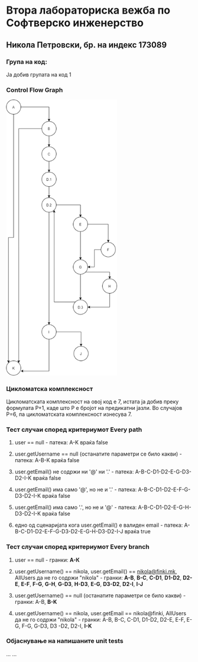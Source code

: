 # Втора лабораториска вежба по Софтверско инженерство
## Никола Петровски, бр. на индекс 173089
### Група на код:
Ја добив групата на код 1

### Control Flow Graph
<img src="Control_Flow_Graph.png" width="300">

### Цикломатска комплексност
Цикломатската комплексност на овој код е 7, истата ја добив преку формулата P+1, каде што P е бројот на предикатни јазли. Во случајoв P=6, па цикломатската комплексност изнесува 7.

### Тест случаи според критериумот Every path
1. user == null - патека: A-K враќа false

2. user.getUsername == null (останатите параметри се било какви) - патека: A-B-K враќа false

3. user.getEmail() не содржи ни '@' ни '.' - патека: A-B-C-D1-D2-E-G-D3-D2-I-K враќа false

4. user.getEmail() има само '@', но не и '.' - патека: A-B-C-D1-D2-E-F-G-D3-D2-I-K враќа false

5. user.getEmail() има само '.', но не и '@' - патека: A-B-C-D1-D2-E-G-H-D3-D2-I-K враќа false

6. едно од сценаријата кога user.getEmail() е валиден email - патека: A-B-C-D1-D2-E-F-G-D3-D2-E-G-H-D3-D2-I-J враќа true

### Тест случаи според критериумот Every branch
1. user == null - гранки: <b>А-К</b>

2. user.getUsername() == nikola, user.getEmail() == nikola@finki.mk, AllUsers да не го содржи "nikola" - гранки: <b>A-B</b>, <b>B-C</b>, <b>C-D1</b>, <b>D1-D2</b>, <b>D2-E</b>, <b>E-F</b>, <b>F-G</b>, <b>G-H</b>, <b>G-D3</b>, <b>H-D3</b>, <b>E-G</b>, <b>D3-D2</b>, <b>D2-I</b>, <b>I-J</b>

3. user.getUsername() == null (останатите параметри се било какви) - гранки: A-B, <b>B-K</b>

4. user.getUsername() == nikola, user.getEmail == nikola@finki, AllUsers да не го содржи "nikola" - гранки: A-B, B-C, C-D1, D1-D2, D2-E, E-F, E-G, F-G, G-D3, D3 -D2, D2-I, <b>I-K</b>

### Објаснување на напишаните unit tests
... ...
